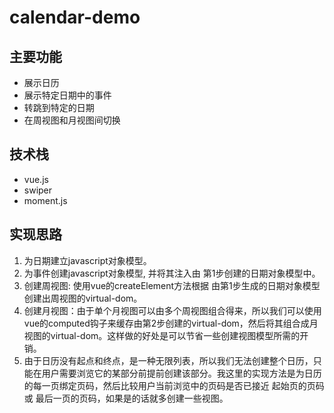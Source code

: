 # calendar-demo

## 主要功能
 * 展示日历
 * 展示特定日期中的事件
 * 转跳到特定的日期
 * 在周视图和月视图间切换
## 技术栈
  * vue.js
  * swiper
  * moment.js
## 实现思路
  1. 为日期建立javascript对象模型。
  2. 为事件创建javascript对象模型, 并将其注入由 第1步创建的日期对象模型中。
  3. 创建周视图: 使用vue的createElement方法根据 由第1步生成的日期对象模型 创建出周视图的virtual-dom。
  4. 创建月视图：由于单个月视图可以由多个周视图组合得来，所以我们可以使用vue的computed钩子来缓存由第2步创建的virtual-dom，然后将其组合成月视图的virtual-dom。这样做的好处是可以节省一些创建视图模型所需的开销。
  5. 由于日历没有起点和终点，是一种无限列表，所以我们无法创建整个日历，只能在用户需要浏览它的某部分前提前创建该部分。我这里的实现方法是为日历的每一页绑定页码，然后比较用户当前浏览中的页码是否已接近 起始页的页码 或 最后一页的页码，如果是的话就多创建一些视图。
